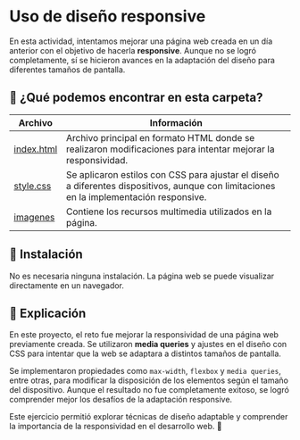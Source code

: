 # Uso de diseño responsive  

En esta actividad, intentamos mejorar una página web creada en un día anterior con el objetivo de hacerla **responsive**. Aunque no se logró completamente, sí se hicieron avances en la adaptación del diseño para diferentes tamaños de pantalla.  

## 📂 ¿Qué podemos encontrar en esta carpeta?  

| Archivo | Información |  
|---------|------------|  
| [index.html](https://github.com/Mvteiio/HTML_S1_RomanMateo/blob/master/Dia10/index.html) | Archivo principal en formato HTML donde se realizaron modificaciones para intentar mejorar la responsividad. |  
| [style.css](https://github.com/Mvteiio/HTML_S1_RomanMateo/blob/master/Dia10/style/style.css) | Se aplicaron estilos con CSS para ajustar el diseño a diferentes dispositivos, aunque con limitaciones en la implementación responsive. |  
| [imagenes](https://github.com/Mvteiio/HTML_S1_RomanMateo/tree/master/Dia10/imagenes) | Contiene los recursos multimedia utilizados en la página. |  

## 🔧 Instalación  

No es necesaria ninguna instalación. La página web se puede visualizar directamente en un navegador.  

## 📝 Explicación  

En este proyecto, el reto fue mejorar la responsividad de una página web previamente creada. Se utilizaron **media queries** y ajustes en el diseño con CSS para intentar que la web se adaptara a distintos tamaños de pantalla.  

Se implementaron propiedades como `max-width`, `flexbox` y `media queries`, entre otras, para modificar la disposición de los elementos según el tamaño del dispositivo. Aunque el resultado no fue completamente exitoso, se logró comprender mejor los desafíos de la adaptación responsive.  

Este ejercicio permitió explorar técnicas de diseño adaptable y comprender la importancia de la responsividad en el desarrollo web. 🚀  

